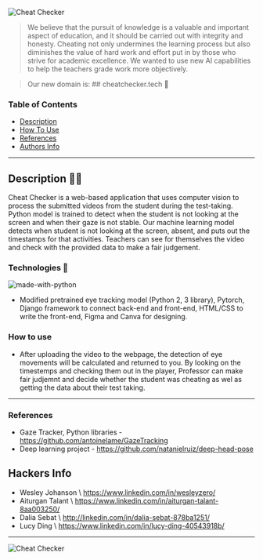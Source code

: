 ![Cheat Checker](https://github.com/wesleyZero/ucsb_hacks_ix/assets/86029622/3676487c-937b-42a0-bb50-ef11f2efc0a3)


> We believe that the pursuit of knowledge is a valuable and important aspect of education, and it should be carried out with integrity and honesty. Cheating not only undermines the learning process but also diminishes the value of hard work and effort put in by those who strive for academic excellence. We wanted to use new AI capabilities to help the teachers grade work more objectively. 


> Our new domain is: ## cheatchecker.tech 🌱
### Table of Contents

- [Description](#description)
- [How To Use](#how-to-use)
- [References](#references)
- [Authors Info](#hackers-info)

---

## Description 👩‍🎓

Cheat Checker is a web-based application that uses computer vision to process the submitted videos from the student during the test-taking. Python model is trained to detect when the student is not looking at the screen and when their gaze is not stable. Our machine learning model detects when student is not looking at the screen, absent, and puts out the timestamps for that activities. Teachers can see for themselves the video and check with the provided data to make a fair judgement. 


### Technologies 🚀
![made-with-python](https://img.shields.io/badge/Made%20with-Python-1f425f.svg)


- Modified pretrained eye tracking model (Python 2, 3 library), Pytorch, Django framework to connect back-end and front-end, HTML/CSS to write the front-end, Figma and Canva for designing. 


### How to use
- After uploading the video to the webpage, the detection of eye movements will be calculated and returned to you. By looking on the timestemps and checking them out in the player, Professor can make fair judjemnt and decide whether the student was cheating as wel as getting the data about their test taking. 


---

### References
- Gaze Tracker, Python libraries - https://github.com/antoinelame/GazeTracking
- Deep learning project -  https://github.com/natanielruiz/deep-head-pose


## Hackers Info
- Wesley Johanson \\ https://www.linkedin.com/in/wesleyzero/
- Aiturgan Talant \\ https://www.linkedin.com/in/aiturgan-talant-8aa003250/
- Dalia Sebat \\ http://linkedin.com/in/dalia-sebat-878ba1251/
- Lucy Ding \\ https://www.linkedin.com/in/lucy-ding-40543918b/


---

![Cheat Checker](https://github.com/wesleyZero/ucsb_hacks_ix/assets/86029622/cd378a2e-999c-479b-bcb7-db71140d01e4)
